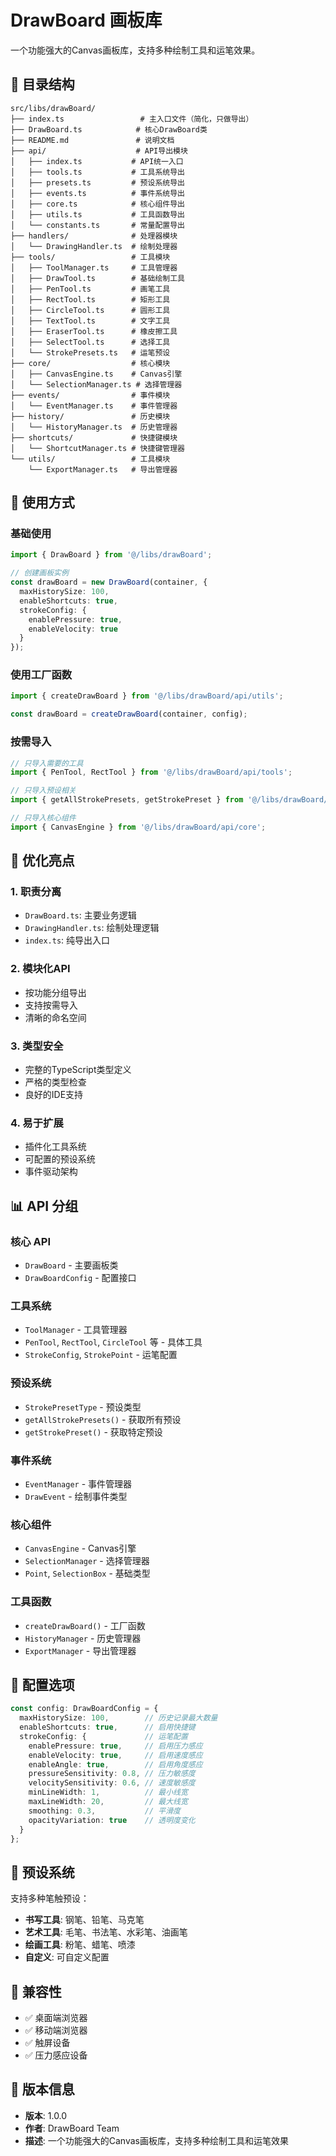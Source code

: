 # DrawBoard 画板库

一个功能强大的Canvas画板库，支持多种绘制工具和运笔效果。

## 📁 目录结构

```
src/libs/drawBoard/
├── index.ts                 # 主入口文件（简化，只做导出）
├── DrawBoard.ts            # 核心DrawBoard类
├── README.md               # 说明文档
├── api/                    # API导出模块
│   ├── index.ts           # API统一入口
│   ├── tools.ts           # 工具系统导出
│   ├── presets.ts         # 预设系统导出
│   ├── events.ts          # 事件系统导出
│   ├── core.ts            # 核心组件导出
│   ├── utils.ts           # 工具函数导出
│   └── constants.ts       # 常量配置导出
├── handlers/              # 处理器模块
│   └── DrawingHandler.ts  # 绘制处理器
├── tools/                 # 工具模块
│   ├── ToolManager.ts     # 工具管理器
│   ├── DrawTool.ts        # 基础绘制工具
│   ├── PenTool.ts         # 画笔工具
│   ├── RectTool.ts        # 矩形工具
│   ├── CircleTool.ts      # 圆形工具
│   ├── TextTool.ts        # 文字工具
│   ├── EraserTool.ts      # 橡皮擦工具
│   ├── SelectTool.ts      # 选择工具
│   └── StrokePresets.ts   # 运笔预设
├── core/                  # 核心模块
│   ├── CanvasEngine.ts    # Canvas引擎
│   └── SelectionManager.ts # 选择管理器
├── events/                # 事件模块
│   └── EventManager.ts    # 事件管理器
├── history/               # 历史模块
│   └── HistoryManager.ts  # 历史管理器
├── shortcuts/             # 快捷键模块
│   └── ShortcutManager.ts # 快捷键管理器
└── utils/                 # 工具模块
    └── ExportManager.ts   # 导出管理器
```

## 🚀 使用方式

### 基础使用

```typescript
import { DrawBoard } from '@/libs/drawBoard';

// 创建画板实例
const drawBoard = new DrawBoard(container, {
  maxHistorySize: 100,
  enableShortcuts: true,
  strokeConfig: {
    enablePressure: true,
    enableVelocity: true
  }
});
```

### 使用工厂函数

```typescript
import { createDrawBoard } from '@/libs/drawBoard/api/utils';

const drawBoard = createDrawBoard(container, config);
```

### 按需导入

```typescript
// 只导入需要的工具
import { PenTool, RectTool } from '@/libs/drawBoard/api/tools';

// 只导入预设相关
import { getAllStrokePresets, getStrokePreset } from '@/libs/drawBoard/api/presets';

// 只导入核心组件
import { CanvasEngine } from '@/libs/drawBoard/api/core';
```

## 🎯 优化亮点

### 1. **职责分离**
- `DrawBoard.ts`: 主要业务逻辑
- `DrawingHandler.ts`: 绘制处理逻辑
- `index.ts`: 纯导出入口

### 2. **模块化API**
- 按功能分组导出
- 支持按需导入
- 清晰的命名空间

### 3. **类型安全**
- 完整的TypeScript类型定义
- 严格的类型检查
- 良好的IDE支持

### 4. **易于扩展**
- 插件化工具系统
- 可配置的预设系统
- 事件驱动架构

## 📊 API 分组

### 核心 API
- `DrawBoard` - 主要画板类
- `DrawBoardConfig` - 配置接口

### 工具系统
- `ToolManager` - 工具管理器
- `PenTool`, `RectTool`, `CircleTool` 等 - 具体工具
- `StrokeConfig`, `StrokePoint` - 运笔配置

### 预设系统
- `StrokePresetType` - 预设类型
- `getAllStrokePresets()` - 获取所有预设
- `getStrokePreset()` - 获取特定预设

### 事件系统
- `EventManager` - 事件管理器
- `DrawEvent` - 绘制事件类型

### 核心组件
- `CanvasEngine` - Canvas引擎
- `SelectionManager` - 选择管理器
- `Point`, `SelectionBox` - 基础类型

### 工具函数
- `createDrawBoard()` - 工厂函数
- `HistoryManager` - 历史管理器
- `ExportManager` - 导出管理器

## 🔧 配置选项

```typescript
const config: DrawBoardConfig = {
  maxHistorySize: 100,        // 历史记录最大数量
  enableShortcuts: true,      // 启用快捷键
  strokeConfig: {             // 运笔配置
    enablePressure: true,     // 启用压力感应
    enableVelocity: true,     // 启用速度感应
    enableAngle: true,        // 启用角度感应
    pressureSensitivity: 0.8, // 压力敏感度
    velocitySensitivity: 0.6, // 速度敏感度
    minLineWidth: 1,          // 最小线宽
    maxLineWidth: 20,         // 最大线宽
    smoothing: 0.3,           // 平滑度
    opacityVariation: true    // 透明度变化
  }
};
```

## 🎨 预设系统

支持多种笔触预设：

- **书写工具**: 钢笔、铅笔、马克笔
- **艺术工具**: 毛笔、书法笔、水彩笔、油画笔
- **绘画工具**: 粉笔、蜡笔、喷漆
- **自定义**: 可自定义配置

## 📱 兼容性

- ✅ 桌面端浏览器
- ✅ 移动端浏览器
- ✅ 触屏设备
- ✅ 压力感应设备

## 🔄 版本信息

- **版本**: 1.0.0
- **作者**: DrawBoard Team
- **描述**: 一个功能强大的Canvas画板库，支持多种绘制工具和运笔效果 